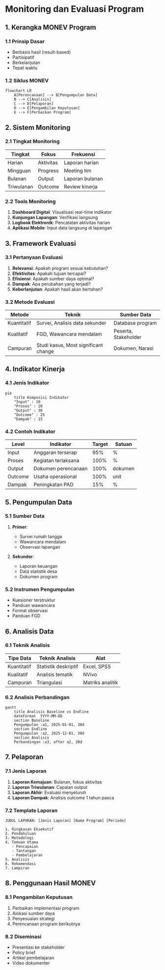 # Monitoring dan Evaluasi Program

## 1. Kerangka MONEV Program

### 1.1 Prinsip Dasar

- Berbasis hasil (result-based)
- Partisipatif
- Berkelanjutan
- Tepat waktu

### 1.2 Siklus MONEV

```mermaid
flowchart LR
    A[Perencanaan] --> B[Pengumpulan Data]
    B --> C[Analisis]
    C --> D[Pelaporan]
    D --> E[Pengambilan Keputusan]
    E --> F[Perbaikan Program]
```

## 2. Sistem Monitoring

### 2.1 Tingkat Monitoring

| Tingkat | Fokus | Frekuensi |
|---------|-------|-----------|
| Harian | Aktivitas | Laporan harian |
| Mingguan | Progress | Meeting tim |
| Bulanan | Output | Laporan bulanan |
| Triwulanan | Outcome | Review kinerja |

### 2.2 Tools Monitoring

1. **Dashboard Digital**: Visualisasi real-time indikator
2. **Kunjungan Lapangan**: Verifikasi langsung
3. **Logbook Elektronik**: Pencatatan aktivitas harian
4. **Aplikasi Mobile**: Input data langsung di lapangan

## 3. Framework Evaluasi

### 3.1 Pertanyaan Evaluasi

1. **Relevansi**: Apakah program sesuai kebutuhan?
2. **Efektivitas**: Apakah tujuan tercapai?
3. **Efisiensi**: Apakah sumber daya optimal?
4. **Dampak**: Apa perubahan yang terjadi?
5. **Keberlanjutan**: Apakah hasil akan bertahan?

### 3.2 Metode Evaluasi

| Metode | Teknik | Sumber Data |
|--------|--------|-------------|
| Kuantitatif | Survei, Analisis data sekunder | Database program |
| Kualitatif | FGD, Wawancara mendalam | Peserta, Stakeholder |
| Campuran | Studi kasus, Most significant change | Dokumen, Narasi |

## 4. Indikator Kinerja

### 4.1 Jenis Indikator

```mermaid
pie
    title Komposisi Indikator
    "Input" : 10
    "Proses" : 20
    "Output" : 30
    "Outcome" : 25
    "Dampak" : 15
```

### 4.2 Contoh Indikator

| Level | Indikator | Target | Satuan |
|-------|-----------|--------|--------|
| Input | Anggaran terserap | 95% | % |
| Proses | Kegiatan terlaksana | 100% | % |
| Output | Dokumen perencanaan | 100% | dokumen |
| Outcome | Usaha operasional | 100% | unit |
| Dampak | Peningkatan PAD | 15% | % |

## 5. Pengumpulan Data

### 5.1 Sumber Data

1. **Primer**:
   - Survei rumah tangga
   - Wawancara mendalam
   - Observasi lapangan

2. **Sekunder**:
   - Laporan keuangan
   - Data statistik desa
   - Dokumen program

### 5.2 Instrumen Pengumpulan

- Kuesioner terstruktur
- Panduan wawancara
- Format observasi
- Panduan FGD

## 6. Analisis Data

### 6.1 Teknik Analisis

| Tipe Data | Teknik Analisis | Alat |
|-----------|----------------|------|
| Kuantitatif | Statistik deskriptif | Excel, SPSS |
| Kualitatif | Analisis tematik | NVivo |
| Campuran | Triangulasi | Matriks analitik |

### 6.2 Analisis Perbandingan

```mermaid
gantt
    title Analisis Baseline vs Endline
    dateFormat  YYYY-MM-DD
    section Baseline
    Pengumpulan :a1, 2025-01-01, 30d
    section Endline
    Pengumpulan :a2, 2025-12-01, 30d
    section Analisis
    Perbandingan :a3, after a2, 30d
```

## 7. Pelaporan

### 7.1 Jenis Laporan

1. **Laporan Kemajuan**: Bulanan, fokus aktivitas
2. **Laporan Triwulanan**: Capaian output
3. **Laporan Akhir**: Evaluasi menyeluruh
4. **Laporan Dampak**: Analisis outcome 1 tahun pasca

### 7.2 Template Laporan

```
JUDUL LAPORAN: [Jenis Laporan] [Nama Program] [Periode]

1. Ringkasan Eksekutif
2. Pendahuluan
3. Metodologi
4. Temuan Utama
   - Pencapaian
   - Tantangan
   - Pembelajaran
5. Analisis
6. Rekomendasi
7. Lampiran
```

## 8. Penggunaan Hasil MONEV

### 8.1 Pengambilan Keputusan

1. Perbaikan implementasi program
2. Alokasi sumber daya
3. Penyesuaian strategi
4. Perencanaan program berikutnya

### 8.2 Diseminasi

- Presentasi ke stakeholder
- Policy brief
- Artikel pembelajaran
- Video dokumenter
